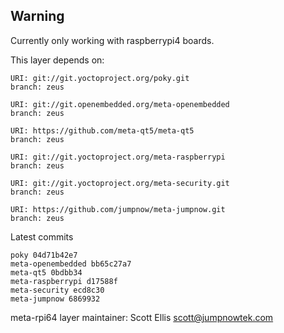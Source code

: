 ## Warning
Currently only working with raspberrypi4 boards.

This layer depends on:

    URI: git://git.yoctoproject.org/poky.git
    branch: zeus

    URI: git://git.openembedded.org/meta-openembedded
    branch: zeus

    URI: https://github.com/meta-qt5/meta-qt5
    branch: zeus

    URI: git://git.yoctoproject.org/meta-raspberrypi
    branch: zeus

    URI: git://git.yoctoproject.org/meta-security.git
    branch: zeus

    URI: https://github.com/jumpnow/meta-jumpnow.git
    branch: zeus

Latest commits

    poky 04d71b42e7
    meta-openembedded bb65c27a7
    meta-qt5 0bdbb34
    meta-raspberrypi d17588f
    meta-security ecd8c30
    meta-jumpnow 6869932

meta-rpi64 layer maintainer: Scott Ellis <scott@jumpnowtek.com>
